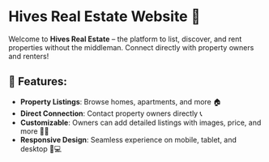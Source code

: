 # Hives Real Estate Website 🏡

Welcome to **Hives Real Estate** – the platform to list, discover, and rent properties without the middleman. Connect directly with property owners and renters!

## 🚀 Features:
- **Property Listings**: Browse homes, apartments, and more 🏠
- **Direct Connection**: Contact property owners directly 📞
- **Customizable**: Owners can add detailed listings with images, price, and more 📸💲
- **Responsive Design**: Seamless experience on mobile, tablet, and desktop 📱💻
